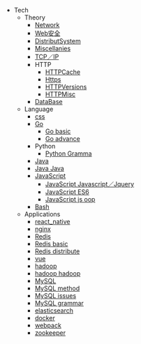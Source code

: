 * Tech
  * Theory
    * [Network](Tech/Theory/network.md)
    * [Web安全](Tech/Theory/web安全.md)
    * [DistributSystem](Tech/Theory/DistributSystem.md)
    * [Miscellanies](Tech/Theory/miscellanies.md)
    * [TCP／IP](Tech/Theory/TCP／IP.md)
    * HTTP
      * [HTTPCache](Tech/Theory/HTTP/HTTP-cache.md)
      * [Https](Tech/Theory/HTTP/https.md)
      * [HTTPVersions](Tech/Theory/HTTP/HTTP-versions.md)
      * [HTTPMisc](Tech/Theory/HTTP/misc.md)
    * [DataBase](Tech/Theory/database.md)
  * Language
    * [css](Tech/Language/css.md)
    * [Go](Tech/Language/Go)
      * [Go basic](Tech/Language/Go/basic.md)
      * [Go advance](Tech/Language/Go/advance.md)
    * Python
      * [Python Gramma](Tech/Language/Python/Gramma.md)
    * [Java](Tech/Language/Java)
    * [Java Java](Tech/Language/Java/Java.md)
    * [JavaScript](Tech/Language/JavaScript)
      * [JavaScript Javascript／Jquery](Tech/Language/JavaScript/Javascript／Jquery.md)
      * [JavaScript ES6](Tech/Language/JavaScript/ES6.md)
      * [JavaScript js oop](Tech/Language/JavaScript/js-oop.md)
    * [Bash](Tech/Language/bash.md)
  * Applications
    * [react_native](Tech/Applications/react_native.md)
    * [nginx](Tech/Applications/nginx.md)
    * [Redis](Tech/Applications/Redis)
    * [Redis basic](Tech/Applications/Redis/basic.md)
    * [Redis distribute](Tech/Applications/Redis/distribute.md)
    * [vue](Tech/Applications/vue.md)
    * [hadoop](Tech/Applications/hadoop)
    * [hadoop hadoop](Tech/Applications/hadoop/hadoop.md)
    * [MySQL](Tech/Applications/MySQL)
    * [MySQL method](Tech/Applications/MySQL/method.md)
    * [MySQL issues](Tech/Applications/MySQL/issues.md)
    * [MySQL grammar](Tech/Applications/MySQL/grammar.md)
    * [elasticsearch](Tech/Applications/elasticsearch.md)
    * [docker](Tech/Applications/docker.md)
    * [webpack](Tech/Applications/webpack.md)
    * [zookeeper](Tech/Applications/zookeeper.md)
